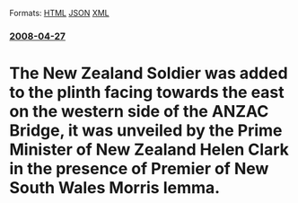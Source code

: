 
Formats: [HTML](/news/2008/04/27/the-new-zealand-soldier-was-added-to-the-plinth-facing-towards-the-east-on-the-western-side-of-the-anzac-bridge-it-was-unveiled-by-the-pri.html)  [JSON](/news/2008/04/27/the-new-zealand-soldier-was-added-to-the-plinth-facing-towards-the-east-on-the-western-side-of-the-anzac-bridge-it-was-unveiled-by-the-pri.json)  [XML](/news/2008/04/27/the-new-zealand-soldier-was-added-to-the-plinth-facing-towards-the-east-on-the-western-side-of-the-anzac-bridge-it-was-unveiled-by-the-pri.xml)  

### [2008-04-27](/news/2008/04/27/index.md)

##### 
#  The New Zealand Soldier was added to the plinth facing towards the east on the western side of the ANZAC Bridge, it was unveiled by the Prime Minister of New Zealand Helen Clark in the presence of Premier of New South Wales Morris Iemma.



